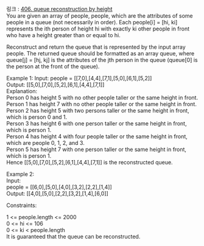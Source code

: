 링크 : [406. queue reconstruction by height](https://leetcode.com/problems/queue-reconstruction-by-height/)  
You are given an array of people, people, which are the attributes of some people in a queue (not necessarily in order). Each people[i] = [hi, ki] represents the ith person of height hi with exactly ki other people in front who have a height greater than or equal to hi.  

Reconstruct and return the queue that is represented by the input array people. The returned queue should be formatted as an array queue, where queue[j] = [hj, kj] is the attributes of the jth person in the queue (queue[0] is the person at the front of the queue).  

 

Example 1:
Input: people = [[7,0],[4,4],[7,1],[5,0],[6,1],[5,2]]  
Output: [[5,0],[7,0],[5,2],[6,1],[4,4],[7,1]]  
Explanation:  
Person 0 has height 5 with no other people taller or the same height in front.  
Person 1 has height 7 with no other people taller or the same height in front.  
Person 2 has height 5 with two persons taller or the same height in front, which is person 0 and 1.  
Person 3 has height 6 with one person taller or the same height in front, which is person 1.  
Person 4 has height 4 with four people taller or the same height in front, which are people 0, 1, 2, and 3.  
Person 5 has height 7 with one person taller or the same height in front, which is person 1.  
Hence [[5,0],[7,0],[5,2],[6,1],[4,4],[7,1]] is the reconstructed queue.  

Example 2:  
Input:  
people = [[6,0],[5,0],[4,0],[3,2],[2,2],[1,4]]  
Output: [[4,0],[5,0],[2,2],[3,2],[1,4],[6,0]]
 

Constraints:  

1 <= people.length <= 2000  
0 <= hi <= 106  
0 <= ki < people.length  
It is guaranteed that the queue can be reconstructed.  